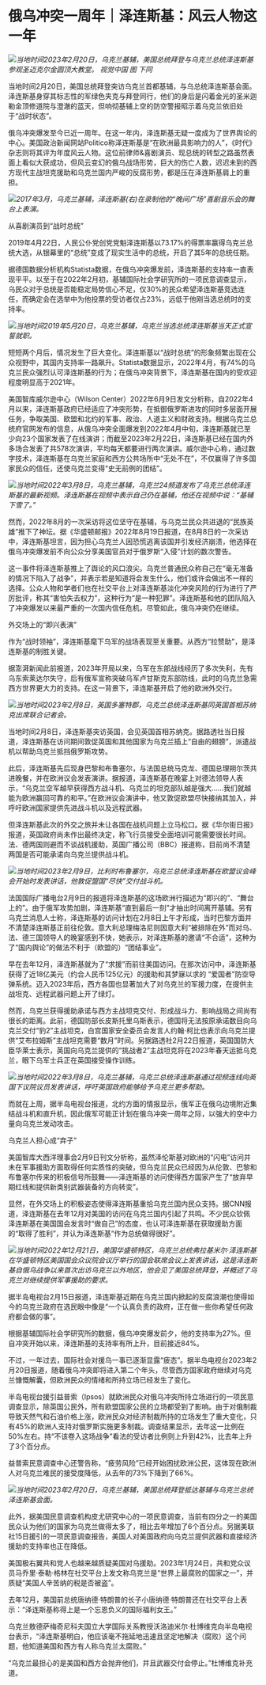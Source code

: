 # 俄乌冲突一周年｜泽连斯基：风云人物这一年

![](https://inews.gtimg.com/newsapp_bt/0/15684402837/1000)_当地时间2023年2月20日，乌克兰基辅，美国总统拜登与乌克兰总统泽连斯基参观圣迈克尔金圆顶大教堂。
视觉中国 图 下同_

当地时间2月20日，美国总统拜登突访乌克兰首都基辅，与乌总统泽连斯基会面。泽连斯基身穿其标志性的军绿色夹克与拜登同行，他们的身后是闪着金光的圣米迦勒金顶修道院与澄澈的蓝天，但响彻基辅上空的防空警报昭示着乌克兰依旧处于“战时状态”。

俄乌冲突爆发至今已近一周年。在这一年内，泽连斯基无疑一度成为了世界舆论的中心。美国政治新闻网站Politico称泽连斯基是“在欧洲最具影响力的人”，《时代》杂志则将其评为年度风云人物。这位前律师&喜剧演员、现总统的转型之路虽然表面上看似大获成功，但风云变幻的俄乌战场形势，巨大的伤亡人数，迟迟未到的西方现代主战坦克援助和乌克兰国内严峻的反腐形势，都是压在泽连斯基肩上的重担。

![](https://inews.gtimg.com/newsapp_bt/0/15684402854/1000)_2017年3月，乌克兰基辅，泽连斯基(右)在录制他的“晚间广场”喜剧音乐会的舞台上表演。_

从喜剧演员到“战时总统”

2019年4月22日，人民公仆党创党党魁泽连斯基以73.17%的得票率赢得乌克兰总统大选，从银幕里的“总统”变成了现实生活中的总统，开启了其5年的总统任期。

据德国数据分析机构Statista数据，在俄乌冲突爆发前，泽连斯基的支持率一直表现平平。以至于在2022年2月初，基辅国际社会学研究所的一项民意调查显示，乌民众对于总统是否能稳定局势信心不足，仅30%的民众希望泽连斯基竞选连任，而确定会在选举中为他投票的受访者仅占23%，远低于他刚当选总统时的支持率。

![](https://inews.gtimg.com/newsapp_bt/0/15684402886/1000)_当地时间2019年5月20日，乌克兰基辅，乌克兰当选总统泽连斯基当天正式宣誓就职。_

短短两个月后，情况发生了巨大变化。泽连斯基以“战时总统”的形象频繁出现在公众视野中，其国内支持率一路飙升。Statista数据显示，2022年4月，有74%的乌克兰民众强烈认可泽连斯基的行为；在俄乌冲突背景下，泽连斯基在国内的受欢迎程度明显高于2021年。

美国智库威尔逊中心（Wilson
Center）2022年6月9日发文分析称，自2022年4月以来，泽连斯基政府已经适应了冲突形势，在抵御俄罗斯进攻的同时多层面开展任务，争取美国、欧盟和北约的军事、政治、人道主义和财政支持。根据乌克兰总统府官网发布的信息，从俄乌冲突全面爆发到2022年4月中旬，泽连斯基就已至少向23个国家发表了在线演讲；而截至2023年2月22日，泽连斯基已经在国内外多场合发表了共578次演讲，平均每天都要进行两次演讲。威尔逊中心称，通过数字技术，泽连斯基在乌克兰家庭和西方公共场所中“无处不在”，不仅赢得了许多国家民众的信任，还使乌克兰变得“史无前例的团结”。

![](https://inews.gtimg.com/newsapp_bt/0/15684402911/1000)_当地时间2022年3月8日，乌克兰基辅，乌克兰24频道发布了乌克兰总统泽连斯基的最新视频。泽连斯基在视频中表示自己仍在基辅，他还在视频中说：“基辅下雪了。”_

然而，2022年8月的一次采访将这位坚守在基辅，与乌克兰民众共进退的“民族英雄”推下了神坛。据《华盛顿邮报》2022年8月19日报道，在8月8日的一次采访中，泽连斯基坦言，因为担心乌克兰人因恐慌逃离该国并引发经济崩溃，他选择在俄乌冲突爆发前不向公众分享美国官员对于俄罗斯“入侵”计划的数次警告。

这一事件将泽连斯基推上了舆论的风口浪尖。乌克兰普通民众称自己在“毫无准备的情况下陷入了战争”，并表示若是知道将会发生什么，他们或许会做出不一样的选择。公众人物和学者们也在社交平台上对泽连斯基淡化冲突风险的行为进行了严厉批评，称其“害怕失去权力”，这种行为“是一种犯罪”。泽连斯基和他的团队陷入了冲突爆发以来最严重的一次国内信任危机，尽管如此，俄乌冲突仍在继续。

外交场上的“即兴表演”

作为“战时领袖”，泽连斯基麾下乌军的战场表现至关重要。从西方“拉赞助”，是泽连斯基的制胜关键。

据澎湃新闻此前报道，2023年开局以来，乌军在东部战线经历了多次失利，先有乌东索莱达尔失守，后有俄军宣称突破乌军卢甘斯克东部防线，此时的乌克兰急需西方世界更大力的支持。在这一背景下，泽连斯基开启了他的欧洲外交行。

![](https://inews.gtimg.com/newsapp_bt/0/15684402920/1000)_当地时间2023年2月8日，英国多塞特郡，乌克兰总统泽连斯基同英国首相苏纳克出席联合记者会。_

当地时间2月8日，泽连斯基突访英国，会见英国首相苏纳克。据路透社当日报道，泽连斯基在访问期间敦促英国和其他国家为乌克兰插上“自由的翅膀”，派遣战机以帮助乌克兰抵挡俄罗斯攻势。

此后，泽连斯基先后现身巴黎和布鲁塞尔，与法国总统马克龙、德国总理朔尔茨共进晚餐，并在欧洲议会发表演讲。据报道，泽连斯基在晚宴上对德法领导人表示，“乌克兰空军越早获得西方战斗机、乌克兰的坦克部队越是强大……我们就越能为欧洲赢回可靠的和平。”在欧洲议会演讲中，他又敦促欧盟尽快接纳其加入，并呼吁欧洲国家提供先进战斗机以及远程武器。

但泽连斯基此次的外交之旅并未让各国在战机问题上立马松口。据《华尔街日报》报道，英国政府尚未作出最终决定，称飞行员接受全面培训可能需要很长时间。法、德两国则避而不谈战机援助，英国广播公司（BBC）报道称，目前尚不清楚两国是否可能承诺向乌克兰提供战斗机。

![](https://inews.gtimg.com/newsapp_bt/0/15684402929/1000)_当地时间2023年2月9日，比利时布鲁塞尔，乌克兰总统泽连斯基在欧盟议会峰会开始时发表讲话，他敦促盟国“尽快”交付战斗机。_

法国国际广播电台2月9日的报道将泽连斯基的这场欧洲行描述为“即兴的”、“舞台上的”。由于俄军攻势加剧，泽连斯基“直到最后一刻”才抽出时间离开基辅。另有乌克兰消息人士称，泽连斯基的访问计划在2月8日上午才形成，当时巴黎方面并不清楚泽连斯基正前往伦敦。意大利总理梅洛尼则因意大利“被排除在外”而对乌、法、德三国领导人的晚宴感到不快，她表示，对泽连斯基的邀请“不合适”，这种为了“国内舆论”的做法不利于（欧盟的）“团结事业”。

早在去年12月，泽连斯基就为了“求援”而前往美国访问。在那次访问中，泽连斯基获得了近18亿美元（约合人民币125亿元）的援助和其梦寐以求的
“爱国者”防空导弹系统。迈入2023年后，西方各国也显著加大了对乌克兰的军援力度，在提供主战坦克、远程武器问题上开了绿灯。

然而，乌克兰获得援助承诺与西方主战坦克交付、形成战斗力、影响战局之间尚有很长的距离。此前，德国防部长皮斯托里乌斯表示，德国将无法按原承诺数目向乌克兰交付“豹2”主战坦克，白宫国家安全委员会发言人约翰·柯比也表示向乌克兰提供“艾布拉姆斯”主战坦克需要“数月”时间。另据路透社2月22日报道，英国国防大臣华莱士表示，英国向乌克兰提供的“挑战者2”主战坦克将在2023年春天运抵乌克兰，眼下乌军士兵正在英国接受操作训练。

![](https://inews.gtimg.com/newsapp_bt/0/15684402937/1000)_当地时间2022年3月8日，乌克兰基辅，乌克兰总统泽连斯基通过视频连线向英国下议院议员发表讲话，呼吁英国政府能够给予乌克兰更多帮助。_

而就在上周，据半岛电视台报道，北约方面的情报显示，俄军正在俄乌边境附近集结战斗机和直升机，因此俄军可能正计划在俄乌冲突一周年之际，以强大的空中力量向乌克兰发动攻击。

乌克兰人担心成“弃子”

美国智库大西洋理事会2月9日刊文分析称，虽然泽伦斯基对欧洲的“闪电”访问并未在军事援助方面取得任何实质性的突破，但乌克兰民众已经因为从伦敦、巴黎和布鲁塞尔传来的积极信号所鼓舞——泽连斯基的访问使得西方国家产生了“放弃早期红线和提供新类别武器装备的方向转变”。

显然，在外交场上的积极姿态使得泽连斯基重拾乌克兰国内民众支持。据CNN报道，泽连斯基在去年12月对美国的访问在乌克兰国内引起了共鸣。不少民众钦佩泽连斯基在美国国会发言时“做自己”的态度，也认可泽连斯基在获取援助方面的“取得了胜利”，并认为泽连斯基“作为总统做得很好”。

![](https://inews.gtimg.com/newsapp_bt/0/15684402941/1000)_当地时间2022年12月21日，美国华盛顿特区，乌克兰总统弗拉基米尔·泽连斯基在华盛顿特区美国国会众议院会议厅举行的国会联席会议上发表讲话，这是泽连斯基自俄乌战争以来首次出访乌克兰以外地区，他会见了美国总统拜登，并概述了乌克兰对继续提供军事援助的要求。_

据半岛电视台2月15日报道，泽连斯基近期在乌克兰国内掀起的反腐浪潮也使得如今的乌克兰政府在选民眼中像是“一个认真负责的政府，正在做一些你希望任何政府都会做的事”。

根据基辅国际社会学研究所的数据，俄乌冲突爆发前夕，他的支持率为27%。但自冲突开始以来，泽连斯基的支持率有所上升，目前接近84%。

不过，一年过去，国际社会对援乌一事已逐渐显露“疲态”。据半岛电视台2023年2月20日报道，随着俄乌冲突即将进入第二个年头，尽管西方国家政府继续对乌克兰慷慨解囊，但欧洲民众的情绪和所持立场已经发生了变化。

半岛电视台援引益普索（Ipsos）就欧洲民众对俄乌冲突所持立场进行的一项民意调查显示，除英国公民外，所有欧盟国家公民的立场都受到了影响。由于对俄制裁导致天然气和石油价格上涨，欧洲民众对经济制裁所持的立场发生了重大变化，只有45%的欧洲人支持对俄罗斯实施更多制裁。调查结果显示，去年这一比例在50%左右。持“不该卷入这场战争”看法的受访者比例则上升到42%，比去年上升了3个百分点。

益普索民意调查中心还警告称，“疲劳风险”已经开始困扰欧洲公民，这体现在欧洲人对乌克兰难民的接受度降低，从去年的73%下降到了66%。

![](https://inews.gtimg.com/newsapp_bt/0/15684402953/1000)_当地时间2023年2月20日，乌克兰基辅，美国总统拜登抵达基辅与乌克兰总统泽连斯基会面。_

此外，据美国民意调查机构皮尤研究中心的一项民意调查，当前有四分之一的美国民众认为他们的国家为乌克兰做得太多了，相比去年增加了6个百分点。另据美联社15日援引的一项民意调查报告，美国人对美国政府向乌克兰提供武器和直接经济援助的支持率也正在降低。

美国极右翼共和党人也越来越质疑美国对乌援助。2023年1月24日，共和党众议员马乔里·泰勒·格林在社交平台上发文称乌克兰是“世界上最腐败的国家之一”，并质疑“美国人辛苦纳的税是否被盗”。

去年12月，美国前总统唐纳德·特朗普的长子小唐纳德·特朗普还在社交平台上表示：“泽连斯基称得上是一个忘恩负义的国际福利女王。”

乌克兰敖德萨梅奇尼科夫国立大学国际关系教授沃洛迪米尔·杜博维克向半岛电视台表示，“泽连斯基明白，他应该毫不拖延地迅速且坚定地解决（腐败）这个问题，他知道美国和西方有人称乌克兰太腐败。”

“乌克兰最担心的是美国和西方会抛弃他们，并且武器交付会停止。”杜博维克补充道。

